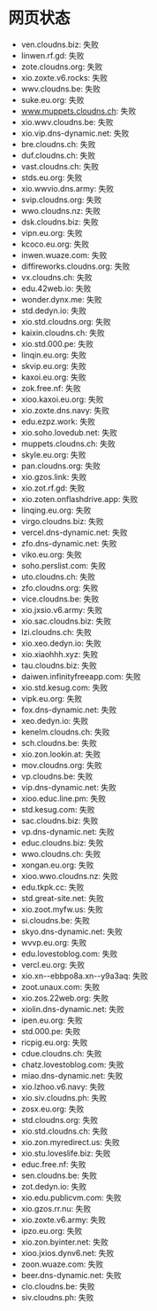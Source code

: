 # 网页状态
- ven.cloudns.biz: 失败
- linwen.rf.gd: 失败
- zote.cloudns.org: 失败
- xio.zoxte.v6.rocks: 失败
- wwv.cloudns.be: 失败
- suke.eu.org: 失败
- www.muppets.cloudns.ch: 失败
- xio.wwv.cloudns.be: 失败
- xio.vip.dns-dynamic.net: 失败
- bre.cloudns.ch: 失败
- duf.cloudns.ch: 失败
- vast.cloudns.ch: 失败
- stds.eu.org: 失败
- xio.wwvio.dns.army: 失败
- svip.cloudns.org: 失败
- wwo.cloudns.nz: 失败
- dsk.cloudns.biz: 失败
- vipn.eu.org: 失败
- kcoco.eu.org: 失败
- inwen.wuaze.com: 失败
- diffireworks.cloudns.org: 失败
- vx.cloudns.ch: 失败
- edu.42web.io: 失败
- wonder.dynx.me: 失败
- std.dedyn.io: 失败
- xio.std.cloudns.org: 失败
- kaixin.cloudns.ch: 失败
- xio.std.000.pe: 失败
- linqin.eu.org: 失败
- skvip.eu.org: 失败
- kaxoi.eu.org: 失败
- zok.free.nf: 失败
- xioo.kaxoi.eu.org: 失败
- xio.zoxte.dns.navy: 失败
- edu.ezpz.work: 失败
- xio.soho.lovedub.net: 失败
- muppets.cloudns.ch: 失败
- skyle.eu.org: 失败
- pan.cloudns.org: 失败
- xio.gzos.link: 失败
- xio.zot.rf.gd: 失败
- xio.zoten.onflashdrive.app: 失败
- linqing.eu.org: 失败
- virgo.cloudns.biz: 失败
- vercel.dns-dynamic.net: 失败
- zfo.dns-dynamic.net: 失败
- viko.eu.org: 失败
- soho.perslist.com: 失败
- uto.cloudns.ch: 失败
- zfo.cloudns.org: 失败
- vice.cloudns.be: 失败
- xio.jxsio.v6.army: 失败
- xio.sac.cloudns.biz: 失败
- lzi.cloudns.ch: 失败
- xio.xeo.dedyn.io: 失败
- xio.xiaohhh.xyz: 失败
- tau.cloudns.biz: 失败
- daiwen.infinityfreeapp.com: 失败
- xio.std.kesug.com: 失败
- vipk.eu.org: 失败
- fox.dns-dynamic.net: 失败
- xeo.dedyn.io: 失败
- kenelm.cloudns.ch: 失败
- sch.cloudns.be: 失败
- xio.zon.lookin.at: 失败
- mov.cloudns.org: 失败
- vp.cloudns.be: 失败
- vip.dns-dynamic.net: 失败
- xioo.educ.line.pm: 失败
- std.kesug.com: 失败
- sac.cloudns.biz: 失败
- vp.dns-dynamic.net: 失败
- educ.cloudns.biz: 失败
- wwo.cloudns.ch: 失败
- xongan.eu.org: 失败
- xioo.wwo.cloudns.nz: 失败
- edu.tkpk.cc: 失败
- std.great-site.net: 失败
- xio.zoot.myfw.us: 失败
- si.cloudns.be: 失败
- skyo.dns-dynamic.net: 失败
- wvvp.eu.org: 失败
- edu.lovestoblog.com: 失败
- vercl.eu.org: 失败
- xio.xn--ebbpo8a.xn--y9a3aq: 失败
- zoot.unaux.com: 失败
- xio.zos.22web.org: 失败
- xiolin.dns-dynamic.net: 失败
- ipen.eu.org: 失败
- std.000.pe: 失败
- ricpig.eu.org: 失败
- cdue.cloudns.ch: 失败
- chatz.lovestoblog.com: 失败
- miao.dns-dynamic.net: 失败
- xio.lzhoo.v6.navy: 失败
- xio.siv.cloudns.ph: 失败
- zosx.eu.org: 失败
- std.cloudns.org: 失败
- xio.std.cloudns.ch: 失败
- xio.zon.myredirect.us: 失败
- xio.stu.loveslife.biz: 失败
- educ.free.nf: 失败
- sen.cloudns.be: 失败
- zot.dedyn.io: 失败
- xio.edu.publicvm.com: 失败
- xio.gzos.rr.nu: 失败
- xio.zoxte.v6.army: 失败
- ipzo.eu.org: 失败
- xio.zon.byinter.net: 失败
- xioo.jxios.dynv6.net: 失败
- zoon.wuaze.com: 失败
- beer.dns-dynamic.net: 失败
- clo.cloudns.be: 失败
- siv.cloudns.ph: 失败
